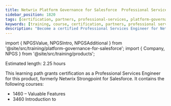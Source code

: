 ```yaml
---
title: Netwrix Platform Governance for Salesforce  Professional Services Engineer
sidebar_position: 1820
tags: [certification, partners, professional-services, platform-governance-for-salesforce]
keywords: [training, course, certification, partners, professional services, platform governance for salesforce]
description: "Become a certified Professional Services Engineer for Netwrix Platform Governance for Salesforce "
---
```


import { NPGSValue, NPGSIntro, NPGSAdditional } from '@site/src/training/platform-governance-for-salesforce';
import { Company, NPGS } from '@site/src/training/products';


Estimated length: 2.25 hours

This learning path grants <Company /> certification as a Professional Services Engineer for this product, formerly Netwrix Strongpoint for Salesforce. It contains the following courses:

* 1460 <NPGS /> – Valuable Features
* 3460 Introduction to <NPGS />

<NPGSValue />

<NPGSIntro />

<NPGSAdditional />
